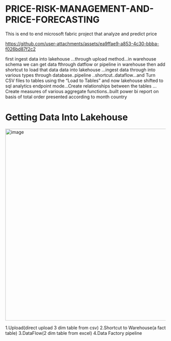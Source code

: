 # PRICE-RISK-MANAGEMENT-AND-PRICE-FORECASTING
This is end to end microsoft fabric project that analyze and predict price  



https://github.com/user-attachments/assets/ea9ffae9-a853-4c30-bbba-f026bd87f2c2


first ingest data into lakehouse ...through upload method...in warehouse schema we can get data fthrough  datflow or pipeline in warehouse then add shortcut to load that data data into lakehouse ...ingest data through into various types through database..pipeline ..shortcut..dataflow...and Turn CSV files to tables using the “Load to Tables” and now lakehouse shifted to sql analytics endpoint mode...Create relationships between the tables ... Create measures of various aggregate functions..built power bi report on basis of total order presented according to month country

# Getting Data Into Lakehouse
<img width="1486" height="603" alt="image" src="https://github.com/user-attachments/assets/4aaeef47-76ed-4b49-ad06-87d23920fc1e" />

1.Upload(direct upload 3 dim table from csv)
2.Shortcut to Warehouse(a fact table)
3.DataFlow(2 dim table from excel)
4.Data Factory pipeline

